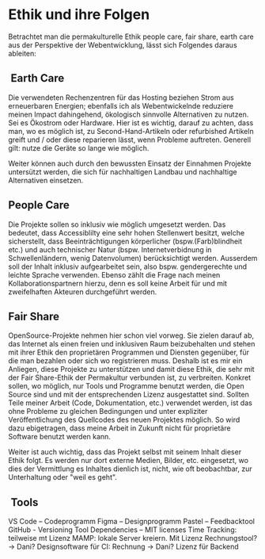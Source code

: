 # Ethik und ihre Folgen

Betrachtet man die permakulturelle Ethik people care, fair share, earth care aus der Perspektive der Webentwicklung, lässt sich Folgendes daraus ableiten:

##  Earth Care

Die verwendeten Rechenzentren für das Hosting beziehen Strom aus erneuerbaren Energien; ebenfalls ich als Webentwickelnde reduziere meinen Impact dahingehend, ökologisch sinnvolle Alternativen zu nutzen. Sei es Ökostrom oder Hardware. Hier ist es wichtig, darauf zu achten, dass man, wo es möglich ist, zu Second-Hand-Artikeln oder refurbished Artikeln greift und / oder diese reparieren lässt, wenn Probleme auftreten. Generell gilt: nutze die Geräte so lange wie möglich.

Weiter können auch durch den bewussten Einsatz der Einnahmen Projekte untersützt werden, die sich für nachhaltigen Landbau und nachhaltige Alternativen einsetzen.

## People Care

Die Projekte sollen so inklusiv wie möglich umgesetzt werden. Das bedeutet, dass Accessiblilty eine sehr hohen Stellenwert besitzt, welche sicherstellt, dass Beeinträchtigungen körperlicher (bspw.(Farb)blindheit etc.) und auch technischer Natur (bspw. Internetverbidnung in Schwellenländern, wenig Datenvolumen) berücksichtigt werden. Ausserdem soll der Inhalt inklusiv aufgearbeitet sein, also bspw. gendergerechte und leichte Sprache verwenden. Ebenso zählt die Frage nach meinen Kollaborationspartnern hierzu, denn es soll keine Arbeit für und mit zweifelhaften Akteuren durchgeführt werden.

## Fair Share

OpenSource-Projekte nehmen hier schon viel vorweg. Sie zielen darauf ab, das Internet als einen freien und inklusiven Raum beizubehalten und stehen mit ihrer Ethik den proprietären Programmen und Diensten gegenüber, für die man bezahlen oder sich wo registrieren muss. Deshalb ist es mir ein Anliegen, diese Projekte zu unterstützen und damit diese Ethik, die sehr mit der Fair Share-Ethik der Permakultur verbunden ist, zu verbreiten. Konkret sollen, wo möglich, nur Tools und Programme benutzt werden, die Open Source sind und mit der entsprechenden Lizenz ausgestattet sind. Sollten Teile meiner Arbeit (Code, Dokumentation, etc.) verwendet werden, ist das ohne Probleme zu gleichen Bedingungen und unter expliziter Veröffentlichung des Quellcodes des neuen Projektes möglich. So wird dazu ebigetragen, dass meine Arbeit in Zukunft nicht für proprietäre Software benutzt werden kann.

Weiter ist auch wichtig, dass das Projekt selbst mit seinem Inhalt dieser Ethik folgt. Es werden nur dort externe Medien, Bilder, etc. eingesetzt, wo dies der Vermittlung es Inhaltes dienlich ist, nicht, wie oft beobachtbar, zur Unterhaltung oder "weil es geht".

##  Tools

VS Code – Codeprogramm
Figma – Designprogramm
Pastel – Feedbacktool
GitHub - Versioning Tool
Dependencies – MIT licenses
Time Tracking: teilweise mt Lizenz
MAMP: lokale Server kreiern. Mit Lizenz
Rechnungstool? -> Dani?
Designsoftware für CI: Rechnung -> Dani?
Lizenz für Backend
